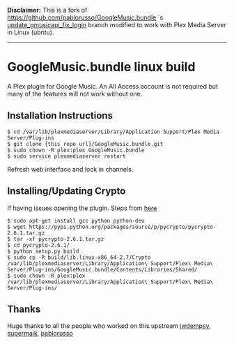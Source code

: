 **Disclaimer:** This is a fork of https://github.com/pablorusso/GoogleMusic.bundle `s [update_gmusicapi_fix_login](https://github.com/pablorusso/GoogleMusic.bundle/tree/update_gmusicapi_fix_login) 
branch modified to work with Plex Media Server in Linux (ubntu).

---

GoogleMusic.bundle linux build
==============================

A Plex plugin for Google Music. An All Access account is not required but many of the features will not work without one.

Installation Instructions
-------------------------

```
$ cd /var/lib/plexmediaserver/Library/Application Support/Plex Media Server/Plug-ins
$ git clone {this repo url}/GoogleMusic.bundle.git
$ sudo chown -R plex:plex GoogleMusic.bundle
$ sudo service plexmediaserver restart
````

Refresh web interface and look in channels.

Installing/Updating Crypto
--------------------------

If having issues opening the plugin. Steps from [here](https://github.com/jwdempsey/GoogleMusic.bundle/pull/13#issuecomment-140810883)

```
$ sudo apt-get install gcc python python-dev
$ wget https://pypi.python.org/packages/source/p/pycrypto/pycrypto-2.6.1.tar.gz
$ tar -xf pycrypto-2.6.1.tar.gz
$ cd pycrypto-2.6.1/
$ python setup.py build
$ sudo cp -R build/lib.linux-x86_64-2.7/Crypto /var/lib/plexmediaserver/Library/Application\ Support/Plex\ Media\ Server/Plug-ins/GoogleMusic.bundle/Contents/Libraries/Shared/
$ sudo chown -R plex:plex /var/lib/plexmediaserver/Library/Application\ Support/Plex\ Media\ Server/Plug-ins/
```

Thanks
------

Huge thanks to all the people who worked on this upstream [jwdempsy](https://github.com/jwdempsey/GoogleMusic.bundle), [supermaik](https://github.com/supermaik/GoogleMusic.bundle), [pablorusso](https://github.com/pablorusso/GoogleMusic.bundle)

